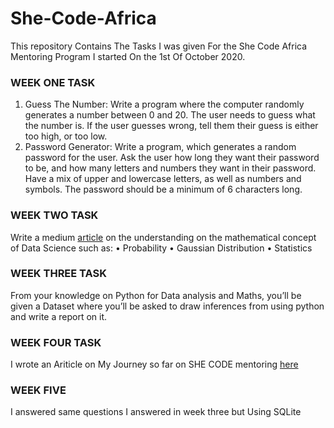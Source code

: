 # She-Code-Africa 
This repository Contains The Tasks I was given For the She Code Africa Mentoring Program I started On the 1st Of October 2020.
### WEEK ONE TASK
  1. Guess The Number: Write a program where the computer randomly generates a number between 0 and 20. 
  The user needs to guess what the number is. If the user guesses wrong, tell them their guess is either too high, or too low. 
  2. Password Generator: Write a program, which generates a random password for the user. Ask the user how long they want their password to be, and how many letters and numbers they want in their password. 
  Have a mix of upper and lowercase letters, as well as numbers and symbols. The password should be a minimum of 6 characters long.
### WEEK TWO TASK
   Write a medium [article]( https://zenretbakle.medium.com/statistics-and-probability-cb074c95d4e2) on the understanding on the mathematical concept of Data Science such as:
    • Probability
    • Gaussian Distribution
    • Statistics 
### WEEK THREE TASK
   From your knowledge on Python for Data analysis and Maths, you’ll be given a Dataset where you’ll be asked to draw inferences from using python and write a report on it.
### WEEK FOUR TASK   
 I wrote an Ariticle on My Journey so far on SHE CODE mentoring [here](https://zenretbakle.medium.com/she-code-africa-journey-so-far-a1d43880309e)
### WEEK FIVE 
I answered same questions I answered in week three but Using SQLite
